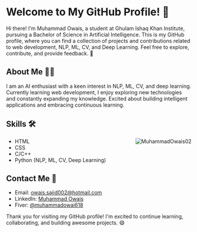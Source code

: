 # Welcome to My GitHub Profile! 👋

Hi there! I'm Muhammad Owais, a student at Ghulam Ishaq Khan Institute, pursuing a Bachelor of Science in Artificial Intelligence. This is my GitHub profile, where you can find a collection of projects and contributions related to web development, NLP, ML, CV, and Deep Learning. Feel free to explore, contribute, and provide feedback. 🚀

## About Me 🙋‍♂️

I am an AI enthusiast with a keen interest in NLP, ML, CV, and deep learning. Currently learning web development, I enjoy exploring new technologies and constantly expanding my knowledge. Excited about building intelligent applications and embracing continuous learning.

## Skills 🛠️
<p><img align="right" src="https://github-readme-stats.vercel.app/api/top-langs?username=MuhammadOwais02&show_icons=true&locale=en&layout=compact" alt="MuhammadOwais02" /></p>

- HTML
- CSS
- C/C++
- Python (NLP, ML, CV, Deep Learning)

## Contact Me 📩

- Email: [owais.sajid002@hotmail.com](mailto:owais.sajid002@hotmail.com)
- LinkedIn: [Muhammad Owais](https://www.linkedin.com/in/muhammad-owais-4b58a91bb)
- Fiver: [@muhammadowai618](https://www.fiverr.com/s/Qav0Be)

Thank you for visiting my GitHub profile! I'm excited to continue learning, collaborating, and building awesome projects. 😄
